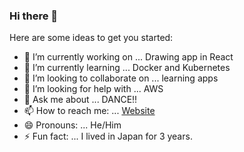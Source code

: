 ### Hi there 👋


Here are some ideas to get you started:

- 🔭 I’m currently working on ... Drawing app in React
- 🌱 I’m currently learning ... Docker and Kubernetes
- 👯 I’m looking to collaborate on ... learning apps
- 🤔 I’m looking for help with ... AWS
- 💬 Ask me about ... DANCE!!
- 📫 How to reach me: ... [Website](https://zachrickers.com)
- 😄 Pronouns: ... He/Him
- ⚡ Fun fact: ... I lived in Japan for 3 years.
